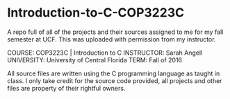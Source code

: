 # Introduction-to-C-COP3223C
A repo full of all of the projects and their sources assigned to me for my fall semester at UCF.
This was uploaded with permission from my instructor.

COURSE: COP3223C | Introduction to C
INSTRUCTOR: Sarah Angell
UNIVERSITY: University of Central Florida
TERM: Fall of 2016

All source files are written using the C programming language as taught in class.
I only take credit for the source code provided, all projects and other files are property of their rightful owners.
